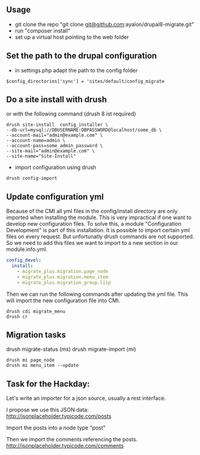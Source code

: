 ## Usage

- git clone the repo "git clone git@github.com:ayalon/drupal8-migrate.git"
- run "composer install"
- set up a virtual host pointing to the web folder


## Set the path to the drupal configuration

- in settings.php adapt the path to the config folder
```
$config_directories['sync'] = 'sites/default/config_migrate
```

## Do a site install with drush

or with the following command (drush 8 ist required)

```
drush site-install  config_installer \
--db-url=mysql://DBUSERNAME:DBPASSWORD@localhost/some_db \
--account-mail="admin@example.com" \
--account-name=admin \
--account-pass=some_admin_password \
--site-mail="admin@example.com" \
--site-name="Site-Install"
```



- import configuration using drush
```
drush config-import
```

## Update configuration yml
Because of the CMI all yml files in the config/install directory are only imported when installing the module.
This is very impractical if one want to develop new configuration files.
To solve this, a module "Configuration Development" is part of this installation.
It is possible to import certain yml files on every request. But unfortunatly drush commands are not supported.
So we need to add this files we want to import to a new section in our module.info.yml. 

```yaml
config_devel:
  install:
    - migrate_plus.migration.page_node
    - migrate_plus.migration.menu_item
    - migrate_plus.migration_group.liip
```

Then we can run the following commands
after updating the yml file. This will import the new configuration file into CMI.

```
drush cdi migrate_menu
drush cr
```

## Migration tasks
drush migrate-status (ms)
drush migrate-import (mi)

```
drush mi page_node
drush mi menu_item --update
```

## Task for the Hackday:
Let's write an importer for a json source, usually a rest interface.

I propose we use this JSON data:
http://jsonplaceholder.typicode.com/posts

Import the posts into a node type "post"

Then we import the comments referencing the  posts.
http://jsonplaceholder.typicode.com/comments